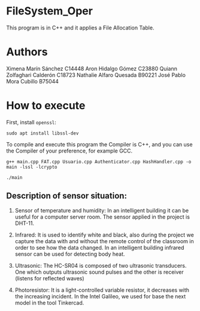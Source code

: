 # FileSystem_Oper

This program is in C++ and it applies a File Allocation Table.

# Authors
Ximena Marín Sánchez C14448
Aron Hidalgo Gómez C23880
Quiann Zolfaghari Calderón C18723
Nathalie Alfaro Quesada B90221
José Pablo Mora Cubillo B75044

# How to execute
First, install `openssl`:
```
sudo apt install libssl-dev
```

To compile and execute this program the Compiler is C++, and you can use the Compiler of your preference, for example GCC.

```
g++ main.cpp FAT.cpp Usuario.cpp Authenticator.cpp HashHandler.cpp -o main -lssl -lcrypto
```

```
./main
```

## Description of sensor situation:
1. Sensor of temperature and humidity: In an intelligent building it can be useful for a computer server room. The sensor applied in the project is DHT-11.

2. Infrared: It is used to identify white and black, also during the project we capture the data with and without the remote control of the classroom in order to see how the data changed. In an intelligent building infrared sensor can be used for detecting body heat.

3. Ultrasonic: The HC-SR04 is composed of two ultrasonic transducers. One which outputs ultrasonic sound pulses and the other is receiver (listens for reflected waves)

4. Photoresistor: It is a light-controlled variable resistor, it decreases with the increasing incident. In the Intel Galileo, we used for base the next model in the tool Tinkercad.

